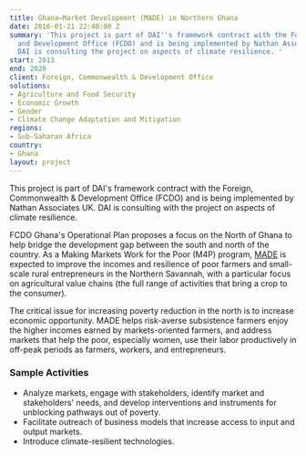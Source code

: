 ```yaml
---
title: Ghana—Market Development (MADE) in Northern Ghana
date: 2016-01-21 22:40:00 Z
summary: 'This project is part of DAI''s framework contract with the Foreign, Commonwealth
  and Development Office (FCDO) and is being implemented by Nathan Associates UK.
  DAI is consulting the project on aspects of climate resilience. '
start: 2013
end: 2020
client: Foreign, Commonwealth & Development Office
solutions:
- Agriculture and Food Security
- Economic Growth
- Gender
- Climate Change Adaptation and Mitigation
regions:
- Sub-Saharan Africa
country:
- Ghana
layout: project
---
```


This project is part of DAI's framework contract with the Foreign, Commonwealth & Development Office (FCDO) and is being implemented by Nathan Associates UK. DAI is consulting with the project on aspects of climate resilience.

FCDO Ghana's Operational Plan proposes a focus on the North of Ghana to help bridge the development gap between the south and north of the country. As a Making Markets Work for the Poor (M4P) program, [MADE](https://beamexchange.org/practice/programme-index/1/) is expected to improve the incomes and resilience of poor farmers and small-scale rural entrepreneurs in the Northern Savannah, with a particular focus on agricultural value chains (the full range of activities that bring a crop to the consumer).

The critical issue for increasing poverty reduction in the north is to increase economic opportunity. MADE helps risk-averse subsistence farmers enjoy the higher incomes earned by markets-oriented farmers, and address markets that help the poor, especially women, use their labor productively in off-peak periods as farmers, workers, and entrepreneurs.

### Sample Activities

* Analyze markets, engage with stakeholders, identify market and stakeholders' needs, and develop interventions and instruments for unblocking pathways out of poverty.
* Facilitate outreach of business models that increase access to input and output markets.
* Introduce climate-resilient technologies.